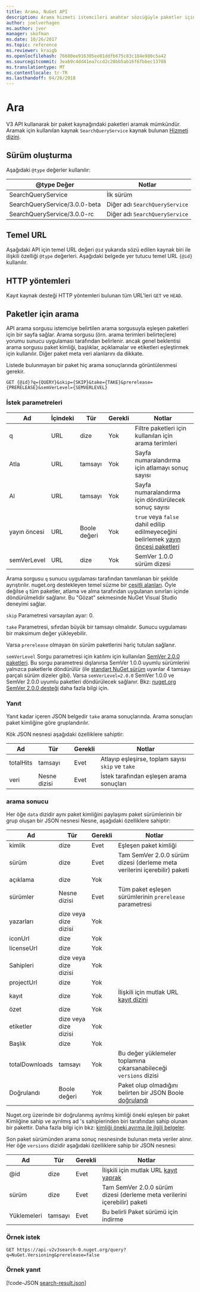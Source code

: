 ```yaml
---
title: Arama, NuGet API
description: Arama hizmeti istemcileri anahtar sözcüğüyle paketler için sorgu ve bazı paket alanları sonuçlarına filtre sağlar.
author: joelverhagen
ms.author: jver
manager: skofman
ms.date: 10/26/2017
ms.topic: reference
ms.reviewer: kraigb
ms.openlocfilehash: 76600ee916305ee01ddfb675c83c184e980c5a42
ms.sourcegitcommit: 3eab9c4dd41ea7ccd2c28bb5ab16f6fbbec13708
ms.translationtype: MT
ms.contentlocale: tr-TR
ms.lasthandoff: 04/26/2018
---
```

# <a name="search"></a>Ara

V3 API kullanarak bir paket kaynağındaki paketleri aramak mümkündür. Aramak için kullanılan kaynak `SearchQueryService` kaynak bulunan [Hizmeti dizini](service-index.md).

## <a name="versioning"></a>Sürüm oluşturma

Aşağıdaki `@type` değerler kullanılır:

@type Değer                   | Notlar
----------------------------- | -----
SearchQueryService            | İlk sürüm
SearchQueryService/3.0.0-beta | Diğer adı `SearchQueryService`
SearchQueryService/3.0.0-rc   | Diğer adı `SearchQueryService`

## <a name="base-url"></a>Temel URL

Aşağıdaki API için temel URL değeri `@id` yukarıda sözü edilen kaynak biri ile ilişkili özelliği `@type` değerleri. Aşağıdaki belgede yer tutucu temel URL `{@id}` kullanılır.

## <a name="http-methods"></a>HTTP yöntemleri

Kayıt kaynak desteği HTTP yöntemleri bulunan tüm URL'leri `GET` ve `HEAD`.

## <a name="search-for-packages"></a>Paketler için arama

API arama sorgusu istemciye belirtilen arama sorgusuyla eşleşen paketleri için bir sayfa sağlar. Arama sorgusu (örn. arama terimleri belirteçlere) yorumu sunucu uygulaması tarafından belirlenir. ancak genel beklentisi arama sorgusu paket kimliği, başlıklar, açıklamalar ve etiketleri eşleştirmek için kullanılır. Diğer paket meta veri alanlarını da dikkate.

Listede bulunmayan bir paket hiç arama sonuçlarında görüntülenmesi gerekir.

    GET {@id}?q={QUERY}&skip={SKIP}&take={TAKE}&prerelease={PRERELEASE}&semVerLevel={SEMVERLEVEL}

### <a name="request-parameters"></a>İstek parametreleri

Ad        | İçindeki     | Tür    | Gerekli | Notlar
----------- | ------ | ------- | -------- | -----
q           | URL    | dize  | Yok       | Filtre paketleri için kullanılan için arama terimleri
Atla        | URL    | tamsayı | Yok       | Sayfa numaralandırma için atlamayı sonuç sayısı
Al        | URL    | tamsayı | Yok       | Sayfa numaralandırma için döndürülecek sonuç sayısı
yayın öncesi  | URL    | Boole değeri | Yok       | `true` veya `false` dahil edilip edilmeyeceğini belirlemek [yayın öncesi paketleri](../create-packages/prerelease-packages.md)
semVerLevel | URL    | dize  | Yok       | SemVer 1.0.0 sürüm dizesi 

Arama sorgusu `q` sunucu uygulaması tarafından tanımlanan bir şekilde ayrıştırılır. nuget.org destekleyen temel süzme bir [çeşitli alanları](../consume-packages/finding-and-choosing-packages.md#search-syntax). Öyle değilse `q` tüm paketler, atlama ve alma tarafından uygulanan sınırları içinde döndürülmelidir sağlanır. Bu "Gözat" sekmesinde NuGet Visual Studio deneyimi sağlar.

`skip` Parametresi varsayılan ayar: 0.

`take` Parametresi, sıfırdan büyük bir tamsayı olmalıdır. Sunucu uygulaması bir maksimum değer yükleyebilir.

Varsa `prerelease` olmayan ön sürüm paketlerini hariç tutulan sağlanır.

`semVerLevel` Sorgu parametresi için katılımı için kullanılan [SemVer 2.0.0 paketleri](https://github.com/NuGet/Home/wiki/SemVer2-support-for-nuget.org-%28server-side%29#identifying-semver-v200-packages).
Bu sorgu parametresi dışlanırsa SemVer 1.0.0 uyumlu sürümlerini yalnızca paketlerle döndürülür (ile [standart NuGet sürüm](../reference/package-versioning.md) uyarılar 4 tamsayı parçalı sürüm dizeler gibi).
Varsa `semVerLevel=2.0.0` SemVer 1.0.0 ve SemVer 2.0.0 uyumlu paketleri döndürülecek sağlanır. Bkz: [nuget.org SemVer 2.0.0 desteği](https://github.com/NuGet/Home/wiki/SemVer2-support-for-nuget.org-%28server-side%29) daha fazla bilgi için.

### <a name="response"></a>Yanıt

Yanıt kadar içeren JSON belgedir `take` arama sonuçlarında. Arama sonuçları paket kimliğine göre gruplandırılır.

Kök JSON nesnesi aşağıdaki özelliklere sahiptir:

Ad      | Tür             | Gerekli | Notlar
--------- | ---------------- | -------- | -----
totalHits | tamsayı          | Evet      | Atlayıp eşleşirse, toplam sayısı `skip` ve `take`
veri      | Nesne dizisi | Evet      | İstek tarafından eşleşen arama sonuçları

### <a name="search-result"></a>arama sonucu

Her öğe `data` dizidir aynı paket kimliğini paylaşımı paket sürümlerinin bir grup oluşan bir JSON nesnesi
Nesne, aşağıdaki özelliklere sahiptir:

Ad           | Tür                       | Gerekli | Notlar
-------------- | -------------------------- | -------- | -----
kimlik             | dize                     | Evet      | Eşleşen paket kimliği
sürüm        | dize                     | Evet      | Tam SemVer 2.0.0 sürüm dizesi (derleme meta verilerini içerebilir) paketi
açıklama    | dize                     | Yok       | 
sürümler       | Nesne dizisi           | Evet      | Tüm paket eşleşen sürümlerinin `prerelease` parametresi
yazarları        | dize veya dize dizisi | Yok       | 
iconUrl        | dize                     | Yok       | 
licenseUrl     | dize                     | Yok       | 
Sahipleri         | dize veya dize dizisi | Yok       | 
projectUrl     | dize                     | Yok       | 
kayıt   | dize                     | Yok       | İlişkili için mutlak URL [kayıt dizini](registration-base-url-resource.md#registration-index)
özet        | dize                     | Yok       | 
etiketler           | dize veya dize dizisi | Yok       | 
Başlık          | dize                     | Yok       | 
totalDownloads | tamsayı                    | Yok       | Bu değer yüklemeler toplamına çıkarsanabileceği `versions` dizisi
Doğrulandı       | Boole değeri                    | Yok       | Paket olup olmadığını belirten bir JSON Boole [doğrulandı](../reference/id-prefix-reservation.md)

Nuget.org üzerinde bir doğrulanmış ayrılmış kimliği öneki eşleşen bir paket Kimliğine sahip ve ayrılmış ad 's sahiplerinden biri tarafından sahip olunan bir pakettir. Daha fazla bilgi için bkz: [kimliği öneki ayırma ile ilgili belgeler](../reference/id-prefix-reservation.md).

Son paket sürümünden arama sonuç nesnesinde bulunan meta veriler alınır. Her öğe `versions` dizidir aşağıdaki özelliklere sahip bir JSON nesnesi:

Ad      | Tür    | Gerekli | Notlar
--------- | ------- | -------- | -----
@id       | dize  | Evet      | İlişkili için mutlak URL [kayıt yaprak](registration-base-url-resource.md#registration-leaf)
sürüm   | dize  | Evet      | Tam SemVer 2.0.0 sürüm dizesi (derleme meta verilerini içerebilir) paketi
Yüklemeleri | tamsayı | Evet      | Bu belirli Paket sürümü için indirme

### <a name="sample-request"></a>Örnek istek

    GET https://api-v2v3search-0.nuget.org/query?q=NuGet.Versioning&prerelease=false

### <a name="sample-response"></a>Örnek yanıt

[!code-JSON [search-result.json](./_data/search-result.json)]
